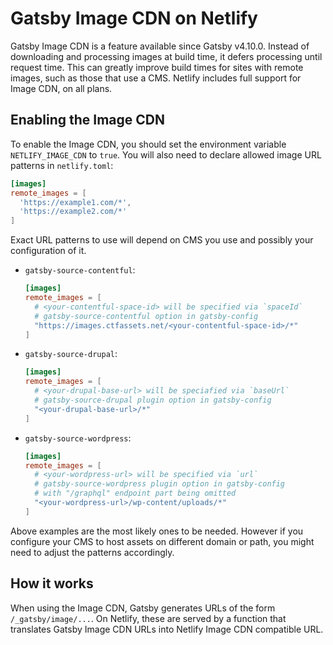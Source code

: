 # Gatsby Image CDN on Netlify

Gatsby Image CDN is a feature available since Gatsby v4.10.0. Instead of
downloading and processing images at build time, it defers processing until
request time. This can greatly improve build times for sites with remote images,
such as those that use a CMS. Netlify includes full support for Image CDN, on
all plans.

## Enabling the Image CDN

To enable the Image CDN, you should set the environment variable
`NETLIFY_IMAGE_CDN` to `true`. You will also need to declare allowed image URL
patterns in `netlify.toml`:

```toml
[images]
remote_images = [
  'https://example1.com/*',
  'https://example2.com/*'
]
```

Exact URL patterns to use will depend on CMS you use and possibly your
configuration of it.

- `gatsby-source-contentful`:

  ```toml
  [images]
  remote_images = [
    # <your-contentful-space-id> will be specified via `spaceId`
    # gatsby-source-contentful option in gatsby-config
    "https://images.ctfassets.net/<your-contentful-space-id>/*"
  ]
  ```

- `gatsby-source-drupal`:

  ```toml
  [images]
  remote_images = [
    # <your-drupal-base-url> will be speciafied via `baseUrl`
    # gatsby-source-drupal plugin option in gatsby-config
    "<your-drupal-base-url>/*"
  ]
  ```

- `gatsby-source-wordpress`:

  ```toml
  [images]
  remote_images = [
    # <your-wordpress-url> will be specified via `url`
    # gatsby-source-wordpress plugin option in gatsby-config
    # with "/graphql" endpoint part being omitted
    "<your-wordpress-url>/wp-content/uploads/*"
  ]
  ```

Above examples are the most likely ones to be needed. However if you configure
your CMS to host assets on different domain or path, you might need to adjust
the patterns accordingly.

## How it works

When using the Image CDN, Gatsby generates URLs of the form
`/_gatsby/image/...`. On Netlify, these are served by a function that translates
Gatsby Image CDN URLs into Netlify Image CDN compatible URL.
